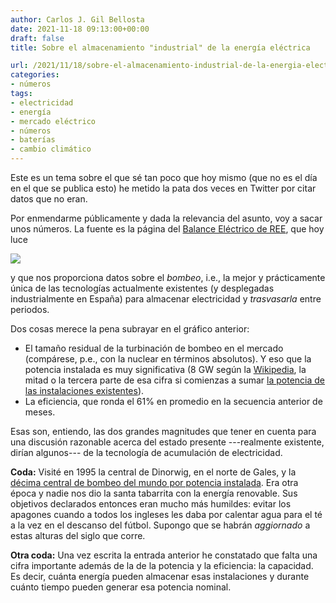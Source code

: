 ```yaml
---
author: Carlos J. Gil Bellosta
date: 2021-11-18 09:13:00+00:00
draft: false
title: Sobre el almacenamiento "industrial" de la energía eléctrica

url: /2021/11/18/sobre-el-almacenamiento-industrial-de-la-energia-electrica/
categories:
- números
tags:
- electricidad
- energía
- mercado eléctrico
- números
- baterías
- cambio climático
---
```


Este es un tema sobre el que sé tan poco que hoy mismo (que no es el día en el que se publica esto) he metido la pata dos veces en Twitter por citar datos que no eran.

Por enmendarme públicamente y dada la relevancia del asunto, voy a sacar unos números. La fuente es la página del [Balance Eléctrico de REE](https://www.ree.es/es/datos/balance/balance-electrico), que hoy luce

![](/wp-uploads/2021/11/image-1024x456.png#center)

y que nos proporciona datos sobre el _bombeo_, i.e., la mejor y prácticamente única de las tecnologías actualmente existentes (y desplegadas industrialmente en España) para almacenar electricidad y _trasvasarla_ entre periodos.

Dos cosas merece la pena subrayar en el gráfico anterior:

  * El tamaño residual de la turbinación de bombeo en el mercado (compárese, p.e., con la nuclear en términos absolutos). Y eso que la potencia instalada es muy significativa (8 GW según la [Wikipedia](https://en.wikipedia.org/wiki/Pumped-storage_hydroelectricity), la mitad o la tercera parte de esa cifra si comienzas a sumar [la potencia de las instalaciones existentes](https://es.wikipedia.org/wiki/Central_hidroel%C3%A9ctrica_reversible#Lista_de_algunas_Centrales_reversibles_de_Acumulaci%C3%B3n_por_Bombeo)).
  * La eficiencia, que ronda el 61% en promedio en la secuencia anterior de meses.

Esas son, entiendo, las dos grandes magnitudes que tener en cuenta para una discusión razonable acerca del estado presente ---realmente existente, dirían algunos--- de la tecnología de acumulación de electricidad.


**Coda:** Visité en 1995 la central de Dinorwig, en el norte de Gales, y la [décima central de bombeo del mundo por potencia instalada](https://elperiodicodelaenergia.com/las-10-mayores-centrales-hidroelectricas-de-bombeo-del-mundo/). Era otra época y nadie nos dio la santa tabarrita con la energía renovable. Sus objetivos declarados entonces eran mucho más humildes: evitar los apagones cuando a todos los ingleses les daba por calentar agua para el té a la vez en el descanso del fútbol. Supongo que se habrán _aggiornado_ a estas alturas del siglo que corre.

**Otra coda:** Una vez escrita la entrada anterior he constatado que falta una cifra importante además de la de la potencia y la eficiencia: la capacidad. Es decir, cuánta energía pueden almacenar esas instalaciones y durante cuánto tiempo pueden generar esa potencia nominal.
